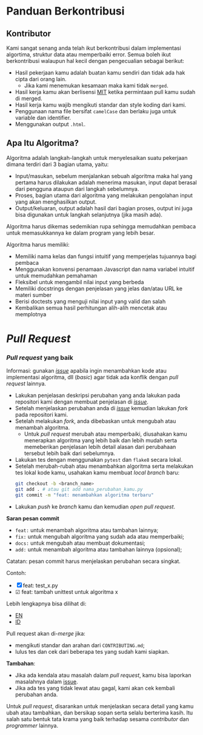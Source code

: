 # Panduan Berkontribusi

## Kontributor

Kami sangat senang anda telah ikut berkontribusi dalam implementasi algortima, struktur data atau memperbaiki error.
Semua boleh ikut berkontribusi walaupun hal kecil dengan pengecualian sebagai berikut:

- Hasil pekerjaan kamu adalah buatan kamu sendiri dan tidak ada hak cipta dari orang lain.
  - Jika kami menemukan kesamaan maka kami tidak `merged`.
- Hasil kerja kamu akan berlisensi [MIT](LICENSE) ketika permintaan pull kamu sudah di merged.
- Hasil kerja kamu wajib mengikuti standar dan style koding dari kami.
- Penggunaan nama file bersifat `camelCase` dan berlaku juga untuk variable dan identifier.
- Menggunakan output `.html`.

## Apa Itu Algoritma?

Algoritma adalah langkah-langkah untuk menyelesaikan suatu pekerjaan dimana terdiri dari 3 bagian utama, yaitu:

- Input/masukan, sebelum menjalankan sebuah algoritma maka hal yang pertama harus dilakukan adalah menerima masukan, input dapat berasal dari pengguna ataupun dari langkah sebelumnya.
- Proses, bagian utama dari algoritma yang melakukan pengolahan input yang akan menghasilkan output.
- Output/keluaran, output adalah hasil dari bagian proses, output ini juga bisa digunakan untuk langkah selanjutnya (jika masih ada).

Algoritma harus dikemas sedemikian rupa sehingga memudahkan pembaca untuk memasukkannya ke dalam program yang lebih besar.

Algoritma harus memiliki:

- Memiliki nama kelas dan fungsi intuitif yang memperjelas tujuannya bagi pembaca
- Menggunakan konvensi penamaan Javascript dan nama variabel intuitif untuk memudahkan pemahaman
- Fleksibel untuk mengambil nilai input yang berbeda
- Memiliki docstrings dengan penjelasan yang jelas dan/atau URL ke materi sumber
- Berisi doctests yang menguji nilai input yang valid dan salah
- Kembalikan semua hasil perhitungan alih-alih mencetak atau memplotnya

# *Pull Request*

### ***Pull request* yang baik**

Informasi: gunakan [*issue*](https://github.com/bellshade/Python/issues) apabila ingin menambahkan kode atau implementasi algoritma, dll (*basic*) agar tidak ada konflik dengan *pull request* lainnya.

- Lakukan penjelasan deskripsi perubahan yang anda lakukan pada repositori kami dengan membuat penjelasan di [*issue*](https://github.com/bellshade/Python/issues).
- Setelah menjelaskan perubahan anda di [*issue*](https://github.com/bellshade/Python/issues) kemudian lakukan *fork* pada repositori kami.
- Setelah melakukan *fork*, anda dibebaskan untuk mengubah atau menambah algoritma.
  - Untuk *pull request* merubah atau memperbaiki, diusahakan kamu menerapkan algoritma yang lebih baik dan lebih mudah serta memeberikan penjelasan lebih detail alasan dari perubahaan tersebut lebih baik dari sebelumnya.
- Lakukan tes dengan menggunakan ``pytest`` dan ``flake8`` secara lokal.
- Setelah merubah-rubah atau menambahkan algoritma serta melakukan tes lokal kode kamu, usahakan kamu membuat *local branch* baru:
  ```bash
  git checkout -b <branch_name>
  git add . # atau git add nama_perubahan_kamu.py
  git commit -m "feat: menambahkan algoritma terbaru"
  ```
- Lakukan *push* ke *branch* kamu dan kemudian *open pull request*.

**Saran pesan commit**

- `feat:` untuk menambah algoritma atau tambahan lainnya;
- `fix:` untuk mengubah algoritma yang sudah ada atau memperbaiki;
- `docs:` untuk mengubah atau membuat dokumentasi;
- `add:` untuk menambah algoritma atau tambahan lainnya (opsional); 

Catatan: pesan commit harus menjelaskan perubahan secara singkat.

Contoh: 
- &#9746; feat: test_x.py
- &#9745; feat: tambah unittest untuk algoritma x

Lebih lengkapnya bisa dilihat di:
- [EN](https://www.conventionalcommits.org/en/v1.0.0/)
- [ID](https://www.conventionalcommits.org/id/v1.0.0/)

Pull request akan di-*merge* jika:

- mengikuti standar dan arahan dari `CONTRIBUTING.md`;
- lulus tes dan cek dari beberapa tes yang sudah kami siapkan.

**Tambahan**:

- Jika ada kendala atau masalah dalam *pull request*, kamu bisa laporkan masalahnya dalam [issue](https://github.com/bellshade/PythonAlgorithm/issues).
- Jika ada tes yang tidak lewat atau gagal, kami akan cek kembali perubahan anda.

Untuk *pull request*, disarankan untuk menjelaskan secara detail yang kamu ubah atau tambahkan, dan bersikap sopan serta selalu berterima kasih. Itu salah satu bentuk tata krama yang baik terhadap sesama *contributor* dan *programmer* lainnya.
